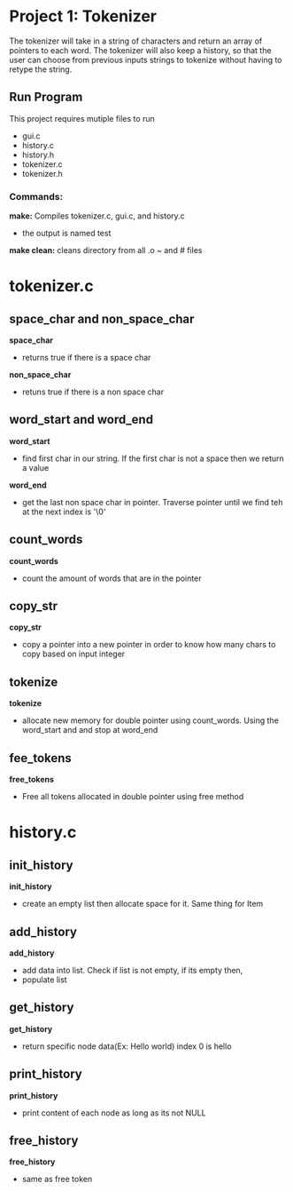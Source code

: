 Project 1: Tokenizer
====================
The tokenizer will take in a string of characters and return an array of pointers to each word. The tokenizer will also keep a history, so that the user can choose from previous inputs strings to tokenize without having to retype the string.

Run Program
---------------	
This project requires mutiple files to run
- gui.c
- history.c
- history.h
- tokenizer.c
- tokenizer.h

### Commands:
**make:** Compiles tokenizer.c, gui.c, and history.c
  - the output is named test

**make clean:** cleans directory from all .o ~ and # files

tokenizer.c
====================

space_char and non_space_char
---------------	
**space_char**
- returns true if there is a space char

**non_space_char**
- retuns true if there is a non space char

word_start and word_end
---------------	
**word_start**
- find first char in our string. If the first char is not a space then we return a value

**word_end**
- get the last non space char in pointer. Traverse pointer until we find teh at the next index is '\0'

count_words
---------------	
**count_words**
- count the amount of words that are in the pointer

copy_str
---------------
**copy_str**
- copy a pointer into a new pointer in order to know how many chars to copy based on input integer

tokenize
---------------
**tokenize**
- allocate new memory for double pointer using count_words. Using the word_start and and stop at word_end

fee_tokens
---------------
**free_tokens**
- Free all tokens allocated in double pointer using free method


history.c
====================

init_history
---------------	
**init_history**
- create an empty list then allocate space for it. Same thing for Item


add_history
---------------
**add_history**
- add data into list. Check if list is not empty, if its empty then,
- populate list


get_history
---------------
**get_history**
- return specific node data(Ex: Hello world) index 0 is hello

print_history
---------------
**print_history**
- print content of each node as long as its not NULL


free_history
---------------
**free_history**
- same as free token
